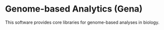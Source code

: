 # Genome-based Analytics (Gena)

This software provides core libraries for genome-based analyses in biology.
